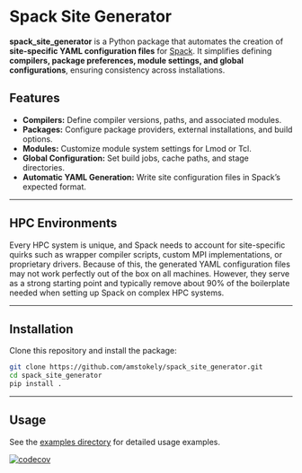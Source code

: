 # Spack Site Generator

**spack_site_generator** is a Python package that automates the creation of
**site-specific YAML configuration files** for
[Spack](https://spack.readthedocs.io/). It simplifies defining **compilers,
package preferences, module settings, and global configurations**, ensuring
consistency across installations.

## Features

- **Compilers:** Define compiler versions, paths, and associated modules.
- **Packages:** Configure package providers, external installations, and
  build options.
- **Modules:** Customize module system settings for Lmod or Tcl.
- **Global Configuration:** Set build jobs, cache paths, and stage directories.
- **Automatic YAML Generation:** Write site configuration files in Spack’s
  expected format.

---

## HPC Environments

Every HPC system is unique, and Spack needs to account for site-specific
quirks such as wrapper compiler scripts, custom MPI implementations, or
proprietary drivers. Because of this, the generated YAML configuration files
may not work perfectly out of the box on all machines. However, they serve
as a strong starting point and typically remove about 90% of the boilerplate
needed when setting up Spack on complex HPC systems.

---

## Installation

Clone this repository and install the package:

```sh
git clone https://github.com/amstokely/spack_site_generator.git
cd spack_site_generator
pip install .
```

---

## Usage

See the [examples directory](examples) for detailed usage examples.


[![codecov](https://codecov.io/gh/amstokely/spack_site_generator/branch/master/graph/badge.svg)](https://codecov.io/gh/amstokely/spack_site_generator)
